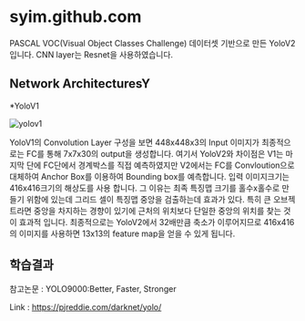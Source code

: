 
# syim.github.com


PASCAL VOC(Visual Object Classes Challenge) 데이터셋 기반으로 만든 YoloV2 입니다. CNN layer는 Resnet을 사용하였습니다.




##  Network ArchitecturesY

*YoloV1

![yolov1](https://user-images.githubusercontent.com/44501825/49067351-2ddfe000-f267-11e8-8ce8-1e712c06e346.jpg)


YoloV1의 Convolution Layer 구성을 보면 448x448x3의 Input 이미지가 최종적으로는 FC를 통해 7x7x30의 output을 생성합니다.
여기서 YoloV2와 차이점은 V1는 마지막 단에 FC단에서 경계박스를 직접 예측하였지만 V2에서는 FC를 Convloution으로 대체하여
Anchor Box를 이용하여 Bounding box를 예측합니다.
입력 이미지크기는 416x416크기의 해상도를 사용 합니다. 그 이유는 최족 특징맵 크기를 홀수x홀수로 만들기 위함에 있는데 그리드 
셀이 특징맵 중앙을 검출하는데 효과가 있다. 특히 큰 오브젝트라면 중앙을 차지하는 경향이 있기에 근처의 위치보다 단일한 중앙의 
위치를 찾는 것이 효과적 입니다. 최종적으로는 YoloV2에서 32배만큼 축소가 이루어지므로 416x416의 이미지를 사용하면 13x13의 
feature map을 얻을 수 있게 됩니다.




## 학습결과




참고논문 : YOLO9000:Better, Faster, Stronger 

Link : https://pjreddie.com/darknet/yolo/
  

